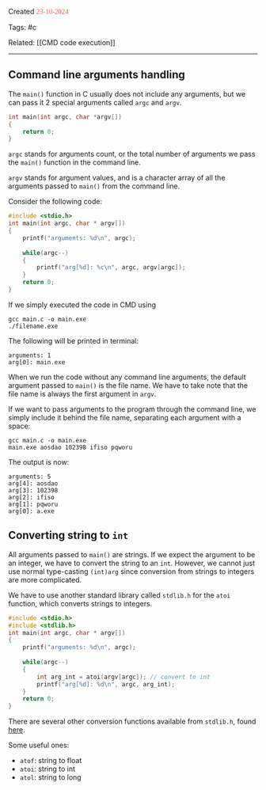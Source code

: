 
Created <font style="color:tomato; font-family:Consolas;">23-10-2024</font>

Tags: #c 

Related: [[CMD code execution]]

****

## Command line arguments handling

The `main()` function in C usually does not include any arguments, but we can pass it 2 special arguments called `argc` and `argv`.

````c
int main(int argc, char *argv[])
{
	return 0;
}
````

`argc` stands for arguments count, or the total number of arguments we pass the `main()` function in the command line.

`argv` stands for argument values, and is a character array of all the arguments passed to `main()` from the command line.

Consider the following code:

````c
#include <stdio.h>
int main(int argc, char * argv[])
{
	printf("arguments: %d\n", argc);
	
	while(argc--)
	{
		printf("arg[%d]: %c\n", argc, argv[argc]);
	}
	return 0;
}
````

If we simply executed the code in CMD using

````
gcc main.c -o main.exe
./filename.exe
````

The following will be printed in terminal:

````
arguments: 1
arg[0]: main.exe
````

When we run the code without any command line arguments, the default argument passed to `main()` is the file name. We have to take note that the file name is always the first argument in `argv`.

If we want to pass arguments to the program through the command line, we simply include it behind the file name, separating each argument with a space:

````
gcc main.c -o main.exe
main.exe aosdao 102398 ifiso pqworu
````

The output is now:

````
arguments: 5
arg[4]: aosdao
arg[3]: 102398
arg[2]: ifiso
arg[1]: pqworu
arg[0]: a.exe
````


## Converting string to `int`

All arguments passed to `main()` are strings. If we expect the argument to be an integer, we have to convert the string to an `int`. However, we cannot just use normal type-casting `(int)arg` since conversion from strings to integers are more complicated.

We have to use another standard library called `stdlib.h` for the `atoi` function, which converts strings to integers.

````c
#include <stdio.h>
#include <stdlib.h>
int main(int argc, char * argv[])
{
	printf("arguments: %d\n", argc);
	
	while(argc--)
	{
		int arg_int = atoi(argv[argc]); // convert to int
		printf("arg[%d]: %d\n", argc, arg_int);
	}
	return 0;
}
````

There are several other conversion functions available from `stdlib.h`, found [here](https://www.tutorialspoint.com/c_standard_library/stdlib_h.htm).

Some useful ones:

- `atof`: string to float
- `atoi`: string to int
- `atol`: string to long 